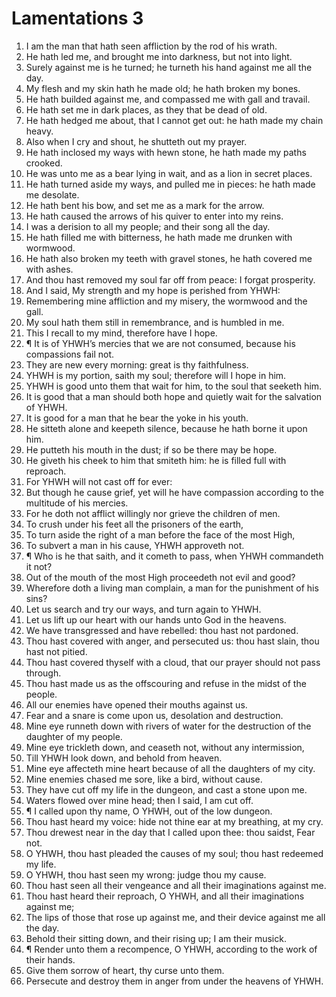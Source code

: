 ﻿# Lamentations 3
1. I am the man that hath seen affliction by the rod of his wrath. 
2. He hath led me, and brought me into darkness, but not into light. 
3. Surely against me is he turned; he turneth his hand against me all the day. 
4. My flesh and my skin hath he made old; he hath broken my bones. 
5. He hath builded against me, and compassed me with gall and travail. 
6. He hath set me in dark places, as they that be dead of old. 
7. He hath hedged me about, that I cannot get out: he hath made my chain heavy. 
8. Also when I cry and shout, he shutteth out my prayer. 
9. He hath inclosed my ways with hewn stone, he hath made my paths crooked. 
10. He was unto me as a bear lying in wait, and as a lion in secret places. 
11. He hath turned aside my ways, and pulled me in pieces: he hath made me desolate. 
12. He hath bent his bow, and set me as a mark for the arrow. 
13. He hath caused the arrows of his quiver to enter into my reins. 
14. I was a derision to all my people; and their song all the day. 
15. He hath filled me with bitterness, he hath made me drunken with wormwood. 
16. He hath also broken my teeth with gravel stones, he hath covered me with ashes. 
17. And thou hast removed my soul far off from peace: I forgat prosperity. 
18. And I said, My strength and my hope is perished from YHWH: 
19. Remembering mine affliction and my misery, the wormwood and the gall. 
20. My soul hath them still in remembrance, and is humbled in me. 
21. This I recall to my mind, therefore have I hope. 
22. ¶ It is of YHWH’s mercies that we are not consumed, because his compassions fail not. 
23. They are new every morning: great is thy faithfulness. 
24. YHWH is my portion, saith my soul; therefore will I hope in him. 
25. YHWH is good unto them that wait for him, to the soul that seeketh him. 
26. It is good that a man should both hope and quietly wait for the salvation of YHWH. 
27. It is good for a man that he bear the yoke in his youth. 
28. He sitteth alone and keepeth silence, because he hath borne it upon him. 
29. He putteth his mouth in the dust; if so be there may be hope. 
30. He giveth his cheek to him that smiteth him: he is filled full with reproach. 
31. For YHWH will not cast off for ever: 
32. But though he cause grief, yet will he have compassion according to the multitude of his mercies. 
33. For he doth not afflict willingly nor grieve the children of men. 
34. To crush under his feet all the prisoners of the earth, 
35. To turn aside the right of a man before the face of the most High, 
36. To subvert a man in his cause, YHWH approveth not. 
37. ¶ Who is he that saith, and it cometh to pass, when YHWH commandeth it not? 
38. Out of the mouth of the most High proceedeth not evil and good? 
39. Wherefore doth a living man complain, a man for the punishment of his sins? 
40. Let us search and try our ways, and turn again to YHWH. 
41. Let us lift up our heart with our hands unto God in the heavens. 
42. We have transgressed and have rebelled: thou hast not pardoned. 
43. Thou hast covered with anger, and persecuted us: thou hast slain, thou hast not pitied. 
44. Thou hast covered thyself with a cloud, that our prayer should not pass through. 
45. Thou hast made us as the offscouring and refuse in the midst of the people. 
46. All our enemies have opened their mouths against us. 
47. Fear and a snare is come upon us, desolation and destruction. 
48. Mine eye runneth down with rivers of water for the destruction of the daughter of my people. 
49. Mine eye trickleth down, and ceaseth not, without any intermission, 
50. Till YHWH look down, and behold from heaven. 
51. Mine eye affecteth mine heart because of all the daughters of my city. 
52. Mine enemies chased me sore, like a bird, without cause. 
53. They have cut off my life in the dungeon, and cast a stone upon me. 
54. Waters flowed over mine head; then I said, I am cut off. 
55. ¶ I called upon thy name, O YHWH, out of the low dungeon. 
56. Thou hast heard my voice: hide not thine ear at my breathing, at my cry. 
57. Thou drewest near in the day that I called upon thee: thou saidst, Fear not. 
58. O YHWH, thou hast pleaded the causes of my soul; thou hast redeemed my life. 
59. O YHWH, thou hast seen my wrong: judge thou my cause. 
60. Thou hast seen all their vengeance and all their imaginations against me. 
61. Thou hast heard their reproach, O YHWH, and all their imaginations against me; 
62. The lips of those that rose up against me, and their device against me all the day. 
63. Behold their sitting down, and their rising up; I am their musick. 
64. ¶ Render unto them a recompence, O YHWH, according to the work of their hands. 
65. Give them sorrow of heart, thy curse unto them. 
66. Persecute and destroy them in anger from under the heavens of YHWH. 
